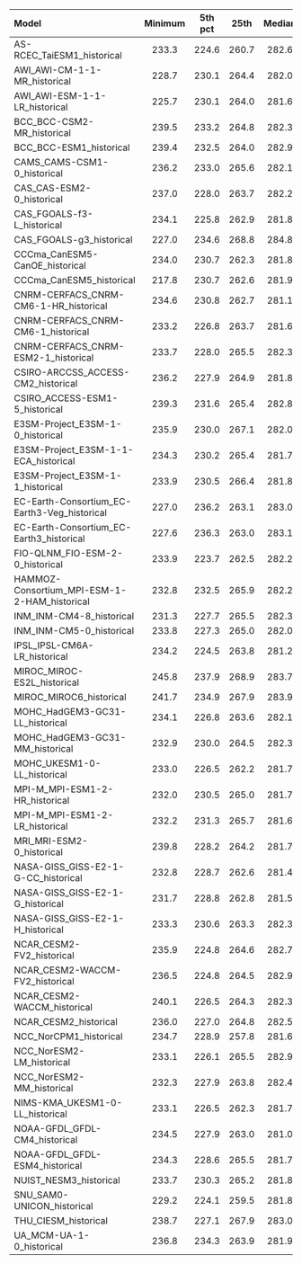 Model | Minimum | 5th pct | 25th | Median | 75th | 95th pct | Maximum
 :-- |  :--:  |  :--:  |  :--:  |  :--:  |  :--:  |  :--:  |  :--: 
AS-RCEC_TaiESM1_historical |   233.3 |   224.6 |   260.7 |   282.6 |   296.2 |   300.9 |   233.3
AWI_AWI-CM-1-1-MR_historical |   228.7 |   230.1 |   264.4 |   282.0 |   296.1 |   301.1 |   238.2
AWI_AWI-ESM-1-1-LR_historical |   225.7 |   230.1 |   264.0 |   281.6 |   295.2 |   299.8 |   235.3
BCC_BCC-CSM2-MR_historical |   239.5 |   233.2 |   264.8 |   282.3 |   297.4 |   302.4 |   239.5
BCC_BCC-ESM1_historical |   239.4 |   232.5 |   264.0 |   282.9 |   297.8 |   302.3 |   239.4
CAMS_CAMS-CSM1-0_historical |   236.2 |   233.0 |   265.6 |   282.1 |   296.2 |   301.0 |   236.2
CAS_CAS-ESM2-0_historical |   237.0 |   228.0 |   263.7 |   282.2 |   296.2 |   301.2 |   237.0
CAS_FGOALS-f3-L_historical |   234.1 |   225.8 |   262.9 |   281.8 |   294.9 |   299.7 |   234.1
CAS_FGOALS-g3_historical |   227.0 |   234.6 |   268.8 |   284.8 |   296.7 |   300.8 |   230.1
CCCma_CanESM5-CanOE_historical |   234.0 |   230.7 |   262.3 |   281.8 |   296.1 |   301.4 |   234.0
CCCma_CanESM5_historical |   217.8 |   230.7 |   262.6 |   281.9 |   296.2 |   301.5 |   217.8
CNRM-CERFACS_CNRM-CM6-1-HR_historical |   234.6 |   230.8 |   262.7 |   281.1 |   294.8 |   299.0 |   234.6
CNRM-CERFACS_CNRM-CM6-1_historical |   233.2 |   226.8 |   263.7 |   281.6 |   295.3 |   299.4 |   233.2
CNRM-CERFACS_CNRM-ESM2-1_historical |   233.7 |   228.0 |   265.5 |   282.3 |   295.8 |   299.8 |   233.7
CSIRO-ARCCSS_ACCESS-CM2_historical |   236.2 |   227.9 |   264.9 |   281.8 |   296.0 |   301.2 |   236.2
CSIRO_ACCESS-ESM1-5_historical |   239.3 |   231.6 |   265.4 |   282.8 |   296.4 |   301.5 |   239.3
E3SM-Project_E3SM-1-0_historical |   235.9 |   230.0 |   267.1 |   282.0 |   295.7 |   300.1 |   239.1
E3SM-Project_E3SM-1-1-ECA_historical |   234.3 |   230.2 |   265.4 |   281.7 |   295.7 |   300.1 |   237.8
E3SM-Project_E3SM-1-1_historical |   233.9 |   230.5 |   266.4 |   281.8 |   295.7 |   300.2 |   238.4
EC-Earth-Consortium_EC-Earth3-Veg_historical |   227.0 |   236.2 |   263.1 |   283.0 |   295.8 |   299.8 |   236.3
EC-Earth-Consortium_EC-Earth3_historical |   227.6 |   236.3 |   263.0 |   283.1 |   295.8 |   299.8 |   235.8
FIO-QLNM_FIO-ESM-2-0_historical |   233.9 |   223.7 |   262.5 |   282.2 |   295.8 |   300.5 |   233.9
HAMMOZ-Consortium_MPI-ESM-1-2-HAM_historical |   232.8 |   232.5 |   265.9 |   282.2 |   295.6 |   300.4 |   235.3
INM_INM-CM4-8_historical |   231.3 |   227.7 |   265.5 |   282.3 |   295.3 |   299.8 |   233.4
INM_INM-CM5-0_historical |   233.8 |   227.3 |   265.0 |   282.0 |   295.0 |   299.6 |   234.5
IPSL_IPSL-CM6A-LR_historical |   234.2 |   224.5 |   263.8 |   281.2 |   295.2 |   299.9 |   234.2
MIROC_MIROC-ES2L_historical |   245.8 |   237.9 |   268.9 |   283.7 |   296.2 |   300.7 |   245.8
MIROC_MIROC6_historical |   241.7 |   234.9 |   267.9 |   283.9 |   296.6 |   301.2 |   242.4
MOHC_HadGEM3-GC31-LL_historical |   234.1 |   226.8 |   263.6 |   282.1 |   295.8 |   301.0 |   235.5
MOHC_HadGEM3-GC31-MM_historical |   232.9 |   230.0 |   264.5 |   282.3 |   295.8 |   301.2 |   235.0
MOHC_UKESM1-0-LL_historical |   233.0 |   226.5 |   262.2 |   281.7 |   295.7 |   301.0 |   233.1
MPI-M_MPI-ESM1-2-HR_historical |   232.0 |   230.5 |   265.0 |   281.7 |   296.3 |   301.3 |   236.4
MPI-M_MPI-ESM1-2-LR_historical |   232.2 |   231.3 |   265.7 |   281.6 |   295.7 |   300.5 |   235.2
MRI_MRI-ESM2-0_historical |   239.8 |   228.2 |   264.2 |   281.7 |   296.1 |   301.2 |   239.8
NASA-GISS_GISS-E2-1-G-CC_historical |   232.8 |   228.7 |   262.6 |   281.4 |   296.5 |   300.9 |   235.2
NASA-GISS_GISS-E2-1-G_historical |   231.7 |   228.8 |   262.8 |   281.5 |   296.6 |   301.0 |   235.5
NASA-GISS_GISS-E2-1-H_historical |   233.3 |   230.6 |   263.3 |   282.3 |   296.7 |   300.9 |   234.9
NCAR_CESM2-FV2_historical |   235.9 |   224.8 |   264.6 |   282.7 |   296.2 |   300.6 |   237.1
NCAR_CESM2-WACCM-FV2_historical |   236.5 |   224.8 |   264.5 |   282.9 |   296.3 |   300.7 |   237.4
NCAR_CESM2-WACCM_historical |   240.1 |   226.5 |   264.3 |   282.3 |   296.0 |   301.0 |   240.1
NCAR_CESM2_historical |   236.0 |   227.0 |   264.8 |   282.5 |   296.1 |   301.0 |   238.3
NCC_NorCPM1_historical |   234.7 |   228.9 |   257.8 |   281.6 |   294.8 |   299.6 |   236.1
NCC_NorESM2-LM_historical |   233.1 |   226.1 |   265.5 |   282.9 |   296.4 |   301.0 |   238.4
NCC_NorESM2-MM_historical |   232.3 |   227.9 |   263.8 |   282.4 |   295.8 |   300.7 |   236.4
NIMS-KMA_UKESM1-0-LL_historical |   233.1 |   226.5 |   262.3 |   281.7 |   295.7 |   301.0 |   233.2
NOAA-GFDL_GFDL-CM4_historical |   234.5 |   227.9 |   263.0 |   281.0 |   294.8 |   300.1 |   236.1
NOAA-GFDL_GFDL-ESM4_historical |   234.3 |   228.6 |   265.5 |   281.7 |   295.5 |   300.5 |   235.3
NUIST_NESM3_historical |   233.7 |   230.3 |   265.2 |   281.8 |   296.4 |   300.7 |   233.7
SNU_SAM0-UNICON_historical |   229.2 |   224.1 |   259.5 |   281.8 |   295.6 |   300.4 |   233.6
THU_CIESM_historical |   238.7 |   227.1 |   267.9 |   283.0 |   296.4 |   300.7 |   238.7
UA_MCM-UA-1-0_historical |   236.8 |   234.3 |   263.9 |   281.9 |   295.8 |   300.7 |   236.8
